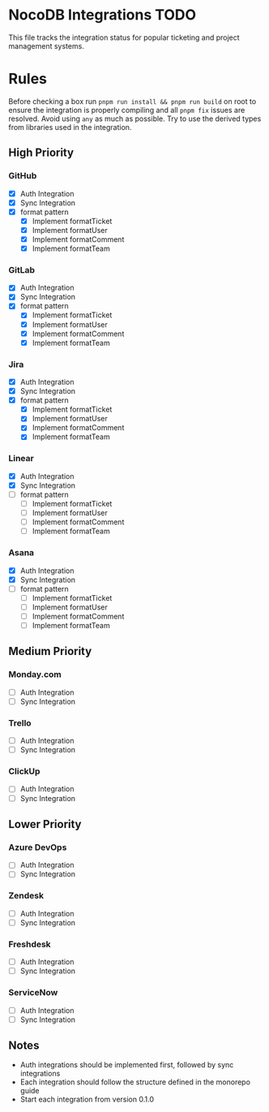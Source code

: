 # NocoDB Integrations TODO

This file tracks the integration status for popular ticketing and project management systems.

# Rules

Before checking a box run `pnpm run install && pnpm run build` on root to ensure the integration is properly compiling and all `pnpm fix` issues are resolved.
Avoid using `any` as much as possible. Try to use the derived types from libraries used in the integration.

## High Priority

### GitHub
- [x] Auth Integration
- [x] Sync Integration
- [x] format<Entity> pattern
  - [x] Implement formatTicket
  - [x] Implement formatUser
  - [x] Implement formatComment
  - [x] Implement formatTeam

### GitLab
- [x] Auth Integration
- [x] Sync Integration
- [x] format<Entity> pattern
  - [x] Implement formatTicket
  - [x] Implement formatUser
  - [x] Implement formatComment
  - [x] Implement formatTeam

### Jira
- [x] Auth Integration
- [x] Sync Integration
- [x] format<Entity> pattern
  - [x] Implement formatTicket
  - [x] Implement formatUser
  - [x] Implement formatComment
  - [x] Implement formatTeam

### Linear
- [x] Auth Integration
- [x] Sync Integration
- [ ] format<Entity> pattern
  - [ ] Implement formatTicket
  - [ ] Implement formatUser
  - [ ] Implement formatComment
  - [ ] Implement formatTeam

### Asana
- [x] Auth Integration
- [x] Sync Integration
- [ ] format<Entity> pattern
  - [ ] Implement formatTicket
  - [ ] Implement formatUser
  - [ ] Implement formatComment
  - [ ] Implement formatTeam

## Medium Priority

### Monday.com
- [ ] Auth Integration
- [ ] Sync Integration

### Trello
- [ ] Auth Integration
- [ ] Sync Integration

### ClickUp
- [ ] Auth Integration
- [ ] Sync Integration

## Lower Priority

### Azure DevOps
- [ ] Auth Integration
- [ ] Sync Integration

### Zendesk
- [ ] Auth Integration
- [ ] Sync Integration

### Freshdesk
- [ ] Auth Integration
- [ ] Sync Integration

### ServiceNow
- [ ] Auth Integration
- [ ] Sync Integration

## Notes
- Auth integrations should be implemented first, followed by sync integrations
- Each integration should follow the structure defined in the monorepo guide
- Start each integration from version 0.1.0 